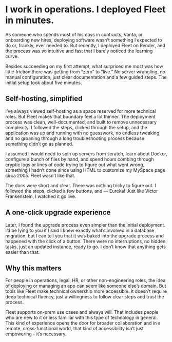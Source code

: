 # I work in operations. I deployed Fleet in minutes.

As someone who spends most of his days in contracts, Vanta, or onboarding new hires, deploying software wasn’t something I expected to do or, frankly, ever needed to. But recently, I deployed Fleet on Render, and the process was so intuitive and fast that I barely noticed the learning curve.

Besides succeeding on my first attempt, what surprised me most was how little friction there was getting from “zero” to “live.” No server wrangling, no manual configuration, just clear documentation and a few guided steps. The initial setup took about five minutes.

## Self-hosting, simplified

I’ve always viewed self-hosting as a space reserved for more technical roles. But Fleet makes that boundary feel a lot thinner. The deployment process was clean, well-documented, and built to remove unnecessary complexity. I followed the steps, clicked through the setup, and the application was up and running with no guesswork, no endless tweaking, and no groaning through a long troubleshooting process because something didn’t go as planned.

I assumed I would need to spin up servers from scratch, learn about Docker, configure a bunch of files by hand, and spend hours combing through cryptic logs or lines of code trying to figure out what went wrong, something I hadn’t done since using HTML to customize my MySpace page circa 2005. Fleet wasn’t like that.

The docs were short and clear. There was nothing tricky to figure out. I followed the steps, clicked a few buttons, and — Eureka! Just like Victor Frankenstein, I watched it go live.

## A one-click upgrade experience

Later, I found the upgrade process even simpler than the initial deployment. I’d be lying to you if I said I knew exactly what’s involved in a database migration, but I can tell you that it was baked into the upgrade process and happened with the click of a button. There were no interruptions, no hidden tasks, just an updated instance, ready to go. I don’t know that anything gets easier than that.

## Why this matters

For people in operations, legal, HR, or other non-engineering roles, the idea of deploying or managing an app can seem like someone else’s domain. But tools like Fleet make technical ownership more accessible. It doesn’t require deep technical fluency, just a willingness to follow clear steps and trust the process.

Fleet supports on-prem use cases and always will. That includes people who are new to it or less familiar with this type of technology in general. This kind of experience opens the door for broader collaboration and in a remote, cross-functional world, that kind of accessibility isn’t just empowering - it’s necessary.

<meta name="articleTitle" value="I work in operations. I deployed Fleet in minutes.">
<meta name="authorFullName" value="Nate Holliday">
<meta name="authorGitHubUsername" value="hollidayn">
<meta name="category" value="articles">
<meta name="publishedOn" value="2025-06-05">
<meta name="description" value="Self-hosting Fleet is easier than you think—even for non-technical roles. One of our ops team members shares how they got it running in minutes.">
